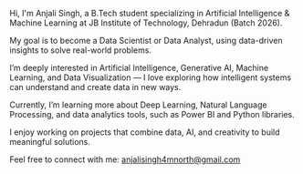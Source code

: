 Hi, I'm Anjali Singh, a B.Tech student specializing in Artificial Intelligence & Machine Learning at JB Institute of Technology, Dehradun (Batch 2026).

My goal is to become a Data Scientist or Data Analyst, using data-driven insights to solve real-world problems.

I’m deeply interested in Artificial Intelligence, Generative AI, Machine Learning, and Data Visualization — I love exploring how intelligent systems can understand and create data in new ways.

Currently, I’m learning more about Deep Learning, Natural Language Processing, and data analytics tools, such as Power BI and Python libraries.

I enjoy working on projects that combine data, AI, and creativity to build meaningful solutions.

Feel free to connect with me: anjalisingh4mnorth@gmail.com
